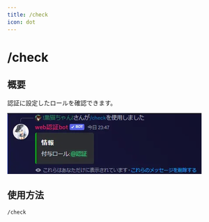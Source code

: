 ```yaml
---
title: /check
icon: dot
---
```


# /check
## 概要
認証に設定したロールを確認できます。

![](/static/webauth-bot/check.webp)

## 使用方法
```
/check
```